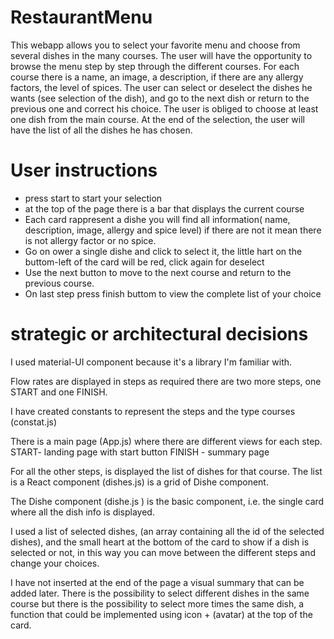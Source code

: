 #  RestaurantMenu 

This webapp allows you to select your favorite menu and choose from several dishes in the many courses.
The user will have the opportunity to browse the menu step by step through the different courses. For each course there is a name, an image, a description, if there are any allergy factors, the level of spices.
The user can select or deselect the dishes he wants (see selection of the dish), and go to the next dish or return to the previous one and correct his choice.
The user is obliged to choose at least one dish from the main course.
At the end of the selection, the user will have the list of all the dishes he has chosen.



# User instructions

  - press start to start your selection
  - at the top of the page there is a bar that displays the current course
  - Each card rappresent a dishe you will find all information( name, description, image, allergy and spice level) if there are not it mean there is not allergy factor or no spice.
  - Go on ower a single dishe and click to select it, the little hart on the buttom-left of the card will be red, click again for deselect
  - Use the next button to move to the next course and return to the previous course.
  - On last step press finish buttom to view the complete list of your choice
 
# strategic or architectural decisions
I used material-UI component because it's a library I'm familiar with.

Flow rates are displayed in steps as required
there are two more steps, one START and one FINISH.

I have created constants to represent the steps and the type courses (constat.js)

There is a main page (App.js) where there are different views for each step. 
START- landing page with start button
FINISH - summary page

For all the other steps,  is displayed the list of dishes for that course.
The list is a React component (dishes.js) is a grid of Dishe component. 

The Dishe component (dishe.js ) is the basic component, i.e. the single card where all the dish info is displayed.

I used a list of selected dishes, (an array containing all the id of the selected dishes), and the small heart at the bottom of the card to show if a dish is selected or not, in this way you can move between the different steps and change your choices.

I have not inserted at the end of the page a visual summary that can be added later.
There is the possibility to select different dishes in the same course but there is the possibility to select more times the same dish, a function that could be implemented using icon + (avatar) at the top of the card.